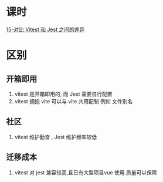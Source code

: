 # 课时
[15-对比 Vitest 和 Jest 之间的差异](https://learn.cuixueshe.com/p/t_pc/course_pc_detail/video/v_64257489e4b0b0bc2bcfb9d3?product_id=p_63f3795ee4b06159f73e6452&content_app_id=&type=6)
# 区别
## 开箱即用
1. vitest 是开箱即用的, 而 Jest 需要自行配置
2. vitest 拥抱 vite 可以与 vite 共用配制 例如 文件别名 
## 社区
1. vitest 维护勤奋 , Jest 维护频率较低
## 迁移成本
1. vitest 对 jest 兼容较高,且已有大型项目vue 使用.质量可以保障